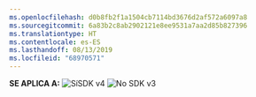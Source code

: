 ```yaml
---
ms.openlocfilehash: d0b8fb2f1a1504cb7114bd3676d2af572a6097a8
ms.sourcegitcommit: 6a83b2c8ab2902121e8ee9531a7aa2d85b827396
ms.translationtype: HT
ms.contentlocale: es-ES
ms.lasthandoff: 08/13/2019
ms.locfileid: "68970571"
---
```

<Token>**SE APLICA A:** ![Sí](../media/yes.png)SDK v4 ![No](../media/no.png) SDK v3</Token>
